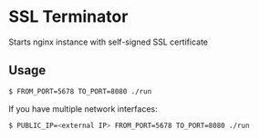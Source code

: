# SSL Terminator

Starts nginx instance with self-signed SSL certificate

## Usage

```bash
$ FROM_PORT=5678 TO_PORT=8080 ./run
```

If you have multiple network interfaces:

```bash
$ PUBLIC_IP=<external IP> FROM_PORT=5678 TO_PORT=8080 ./run
```
